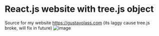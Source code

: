 # React.js website with tree.js object 
Source for my website https://gustavolass.com (its laggy cause tree.js broke, will fix in future)
![image](https://github.com/user-attachments/assets/18e77f83-d69b-4950-be1e-78a82fa29c00)
